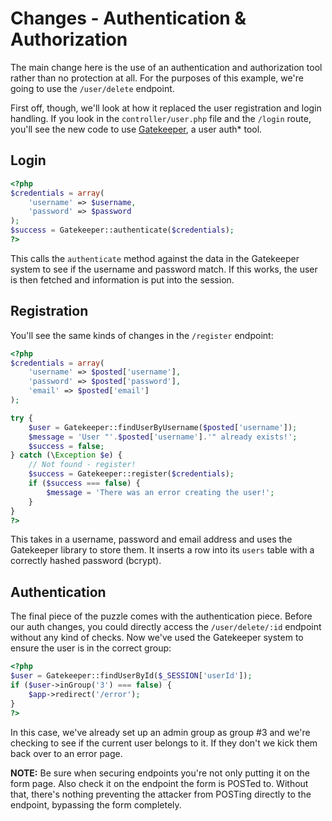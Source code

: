 Changes - Authentication & Authorization
=======================

The main change here is the use of an authentication and authorization tool rather than no protection at all. For the
purposes of this example, we're going to use the `/user/delete` endpoint.

First off, though, we'll look at how it replaced the user registration and login handling. If you look in the
`controller/user.php` file and the `/login` route, you'll see the new code to use [Gatekeeper](http://github.com/pscio/gatekeeper), a user auth* tool.

## Login

```php
<?php
$credentials = array(
    'username' => $username,
    'password' => $password
);
$success = Gatekeeper::authenticate($credentials);
?>
```

This calls the `authenticate` method against the data in the Gatekeeper system to see if the username and password
match. If this works, the user is then fetched and information is put into the session.

## Registration

You'll see the same kinds of changes in the `/register` endpoint:

```php
<?php
$credentials = array(
    'username' => $posted['username'],
    'password' => $posted['password'],
    'email' => $posted['email']
);

try {
    $user = Gatekeeper::findUserByUsername($posted['username']);
    $message = 'User "'.$posted['username'].'" already exists!';
    $success = false;
} catch (\Exception $e) {
    // Not found - register!
    $success = Gatekeeper::register($credentials);
    if ($success === false) {
        $message = 'There was an error creating the user!';
    }
}
?>
```

This takes in a username, password and email address and uses the Gatekeeper library to store them. It inserts a row into its `users` table with a correctly hashed password (bcrypt).

## Authentication

The final piece of the puzzle comes with the authentication piece. Before our auth changes, you could directly access
the `/user/delete/:id` endpoint without any kind of checks. Now we've used the Gatekeeper system to ensure the user is in the correct group:

```php
<?php
$user = Gatekeeper::findUserById($_SESSION['userId']);
if ($user->inGroup('3') === false) {
    $app->redirect('/error');
}
?>
```

In this case, we've already set up an admin group as group #3 and we're checking to see if the current user belongs to it. If they don't we kick them back over to an error page.

**NOTE:** Be sure when securing endpoints you're not only putting it on the form page. Also check it on the endpoint the form is POSTed to. Without that, there's nothing preventing the attacker from POSTing directly to the endpoint, bypassing the form completely.


